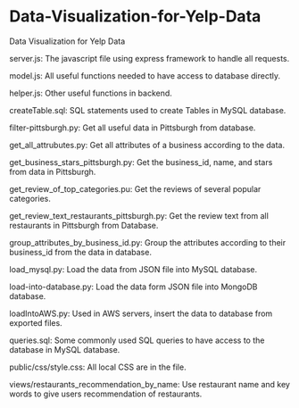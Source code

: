 # Data-Visualization-for-Yelp-Data
Data Visualization for Yelp Data

server.js:
The javascript file using express framework to handle all requests.

model.js:
All useful functions needed to have access to database directly.

helper.js:
Other useful functions in backend.

createTable.sql:
SQL statements used to create Tables in MySQL database.

filter-pittsburgh.py:
Get all useful data in Pittsburgh from database.

get_all_attrubutes.py:
Get all attributes of a business according to the data.

get_business_stars_pittsburgh.py:
Get the business_id, name, and stars from data in Pittsburgh.

get_review_of_top_categories.pu:
Get the reviews of several popular categories.

get_review_text_restaurants_pittsburgh.py:
Get the review text from all restaurants in Pittsburgh from Database.

group_attributes_by_business_id.py:
Group the attributes according to their business_id from the data in database.

load_mysql.py:
Load the data from JSON file into MySQL database.

load-into-database.py:
Load the data form JSON file into MongoDB database.

loadIntoAWS.py:
Used in AWS servers, insert the data to database from exported files.

queries.sql:
Some commonly used SQL queries to have access to the database in MySQL database.

public/css/style.css:
All local CSS are in the file.

views/restaurants_recommendation_by_name:
Use restaurant name and key words to give users recommendation of restaurants.

